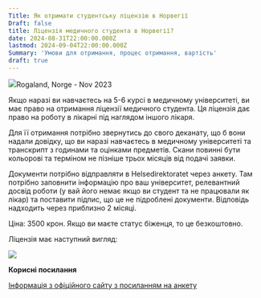 ```yaml
---
Title: Як отримати студентську ліцензію в Норвегії
Draft: false
title: Ліцензія медичного студента в Норвегії?
date: 2024-08-31T22:00:00.000Z
lastmod: 2024-09-04T22:00:00.000Z
Summary: 'Умови для отримання, процес отримання, вартість'
draft: true
---
```


![](/img/student-license/photo_2024-10-01_20-05-18.jpg)Rogaland, Norge - Nov 2023

Якщо наразі ви навчаєтесь на 5-6 курсі в медичному університеті, ви має право на отримання ліцензії медичного студента. Ця ліцензія дає право на роботу в лікарні під наглядом іншого лікаря.

Для її отримання потрібно звернутись до свого деканату, що б вони надали довідку, що ви наразі навчаєтесь в медичному університеті та транскрипт з годинами та оцінками предметів. Скани повинні бути кольорові та терміном не пізніше трьох місяців від подачі заявки.

Документи потрібно відправляти в Helsedirektoratet через анкету. Там потрібно заповнити інформацію про ваш університет, релевантний досвід роботи (у вай його немає якщо ви студент та не працювали як лікар) та поставити підпис, що це не підроблені документи. Відповідь надходить через приблизно 2 місяці.

Ціна: 3500 крон. Якщо ви маєте статус біженця, то це безкоштовно.

Ліцензія має наступний вигляд:

![](/img/student-license/lisens-sensoret.png)

**Корисні посилання**

[Інформація з офіційного сайту з посиланням на анкету](https://www.helsedirektoratet.no/english/authorisation-and-license-for-health-personnel?path=14-2-1-student-license-studmed-outside-the-eueea)
